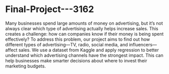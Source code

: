 # Final-Project---3162

Many businesses spend large amounts of money on advertising, but it’s not always clear which type of advertising actually helps increase sales. This creates a challenge: how can companies know if their money is being spent effectively? To address this problem, our project aims to find out how different types of advertising—TV, radio, social media, and influencers—affect sales. We use a dataset from Kaggle and apply regression to better understand which advertising channels have the strongest impact. This can help businesses make smarter decisions about where to invest their marketing budgets.
